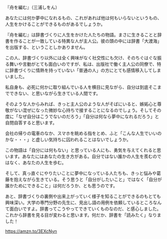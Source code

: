 『舟を編む』（三浦しをん）

あなたには何か夢中になれるもの、これがあれば他は何もいらないというもの、人生をかけることができるものがあるでしょうか。

『舟を編む』は辞書づくりに人生をかけた人たちの物語。まさに生きることと辞書を作ることが一致している特異な人が主人公。彼の頭の中には辞書「大渡海」を出版する、ということしかありません。

この人、辞書づくり以外には全く興味がなく社交性にも欠け、そのちぐはぐな振る舞いや言動がとても面白いのですが、私は、出版社で働く主人公の同僚で、特に辞書づくりに情熱を持っていない「普通の人」の方にとても感情移入してしまいました。

私自身も、必死に何かに取り組んでいる人を横目に見ながら、自分は到底そこまでできない、と思いながら生きている人間です。

そのような人からみれば、きっと主人公のような人がそばにいると、嫉妬心と尊敬がない混ぜになった微妙な心持ちで接することになるのでしょう。そしてその度に「なぜ自分はこうでないのだろう」「自分は何なら夢中になれるだろう」と自問自答すると思います。

会社の帰りの電車のなか、スマホを眺める指をとめ、ふと「こんな人生でいいのかな・・・」と虚しい気持ちに囚われることはないでしょうか。

この物語は「自分には何もない」と思っている人にも、勇気を与えてくれると思います。あなたにはあなたの生き方がある。自分ではない誰かの人生を羨むのではなく、あなたの人生を歩む。

そして、真っ直ぐにやりたいことに夢中になっている人たちも、きっと悩みや葛藤を抱えながら生きている。そう思うと「自分がしたいこと」ではなく「自分が誰かためにできること」は何だろうか、とも思うのです。

あと、辞書づくりの裏側や出来上がっていく様子を知ることができるのもとても興味深い。大学の専門分野の先生に、見出し語の用例を依頼しているところなんて面白いですよ。辞書ってこうやってできていくものなのだ、と感心しました。これから辞書を見る目が変わると思います。何だか、辞書を「読みたく」なりました！

<https://amzn.to/3EXcNyn>

